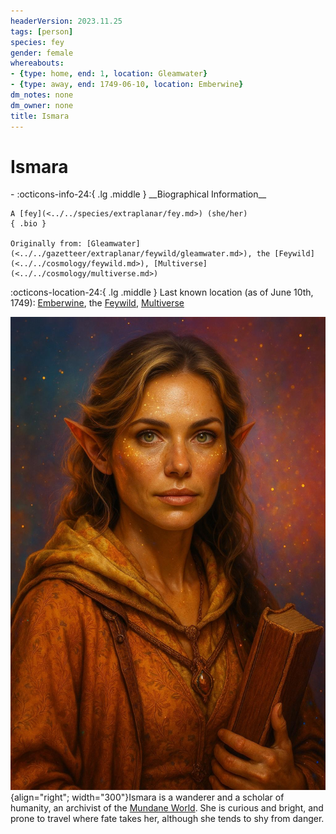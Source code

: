 ```yaml
---
headerVersion: 2023.11.25
tags: [person]
species: fey
gender: female
whereabouts:
- {type: home, end: 1, location: Gleamwater}
- {type: away, end: 1749-06-10, location: Emberwine}
dm_notes: none
dm_owner: none
title: Ismara
---
```

# Ismara
<div class="grid cards ext-narrow-margin ext-one-column" markdown>
- :octicons-info-24:{ .lg .middle } __Biographical Information__

    A [fey](<../../species/extraplanar/fey.md>) (she/her)  
    { .bio }

    Originally from: [Gleamwater](<../../gazetteer/extraplanar/feywild/gleamwater.md>), the [Feywild](<../../cosmology/feywild.md>), [Multiverse](<../../cosmology/multiverse.md>)
</div>

:octicons-location-24:{ .lg .middle } Last known location (as of June 10th, 1749): [Emberwine](<../../gazetteer/extraplanar/feywild/emberwine/emberwine.md>), the [Feywild](<../../cosmology/feywild.md>), [Multiverse](<../../cosmology/multiverse.md>)


![Ismara](../../assets/ismara.jpg){align="right"; width="300"}Ismara is a wanderer and a scholar of humanity, an archivist of the [Mundane World](<../../cosmology/material-plane.md>). She is curious and bright, and prone to travel where fate takes her, although she tends to shy from danger. 


